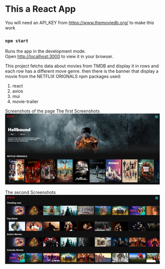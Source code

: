 # This a React App

You will need an API_KEY from https://www.themoviedb.org/ to make this work

### `npm start`
Runs the app in the development mode.\
Open [http://localhost:3000](http://localhost:3000) to view it in your browser.

This project fetchs data about movies from TMDB and display it in rows and each row has a different move genre.
then there is the banner that display a movie from the NETFLIX ORIGNALS
npm packages used:
1. react
2. axios
3. mui
4. movie-trailer

Screenshots of the page
The first Screenshots
![alt text](Screenshots/Netflix_1.png)

The second Screenshots
![alt text](Screenshots/Netflix_2.png)





